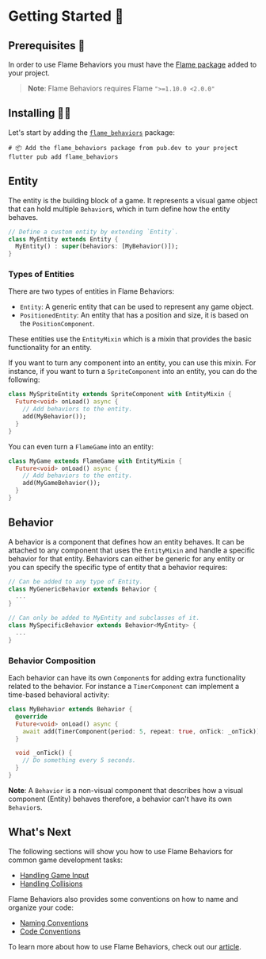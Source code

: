 # Getting Started 🚀

## Prerequisites 📝

In order to use Flame Behaviors you must have the [Flame package][flame_package_link] added to
your project.

> **Note**: Flame Behaviors requires Flame `">=1.10.0 <2.0.0"`


## Installing 🧑‍💻

Let's start by adding the [`flame_behaviors`][flame_behaviors_package_link] package:

```shell
# 📦 Add the flame_behaviors package from pub.dev to your project
flutter pub add flame_behaviors
```


## Entity

The entity is the building block of a game. It represents a visual game object that can hold
multiple `Behavior`s, which in turn define how the entity behaves.

```dart
// Define a custom entity by extending `Entity`.
class MyEntity extends Entity {
  MyEntity() : super(behaviors: [MyBehavior()]);
}
```

### Types of Entities

There are two types of entities in Flame Behaviors:

- `Entity`: A generic entity that can be used to represent any game object.
- `PositionedEntity`: An entity that has a position and size, it is based on the `PositionComponent`.

These entities use the `EntityMixin` which is a mixin that provides the basic functionality
for an entity.

If you want to turn any component into an entity, you can use this mixin. For instance, if you want
to turn a `SpriteComponent` into an entity, you can do the following:

```dart
class MySpriteEntity extends SpriteComponent with EntityMixin {
  Future<void> onLoad() async {
    // Add behaviors to the entity.
    add(MyBehavior());
  }
}
```

You can even turn a `FlameGame` into an entity:

```dart
class MyGame extends FlameGame with EntityMixin {
  Future<void> onLoad() async {
    // Add behaviors to the entity.
    add(MyGameBehavior());
  }
}
```


## Behavior

A behavior is a component that defines how an entity behaves. It can be attached to any component
that uses the `EntityMixin` and handle a specific behavior for that entity. Behaviors can either
be generic for any entity or you can specify the specific type of entity that a behavior requires:

```dart
// Can be added to any type of Entity.
class MyGenericBehavior extends Behavior {
  ...
}

// Can only be added to MyEntity and subclasses of it.
class MySpecificBehavior extends Behavior<MyEntity> {
  ...
}
```


### Behavior Composition

Each behavior can have its own `Component`s for adding extra functionality related to the behavior.
For instance a `TimerComponent` can implement a time-based behavioral activity:

```dart
class MyBehavior extends Behavior {
  @override
  Future<void> onLoad() async {
    await add(TimerComponent(period: 5, repeat: true, onTick: _onTick));
  }

  void _onTick() {
    // Do something every 5 seconds.
  }
}
```

**Note**: A `Behavior` is a non-visual component that describes how a visual component (Entity)
behaves therefore, a behavior can't have its own `Behavior`s.


## What's Next

The following sections will show you how to use Flame Behaviors for common game development tasks:

- [Handling Game Input][input_behaviors_link]
- [Handling Collisions][collision_behaviors_link]

Flame Behaviors also provides some conventions on how to name and organize your code:

- [Naming Conventions][naming_conventions_link]
- [Code Conventions][code_conventions_link]

To learn more about how to use Flame Behaviors, check out our [article][article_link].

[flame_package_link]: https://pub.dev/packages/flame
[flame_behaviors_package_link]: https://pub.dev/packages/flame_behaviors
[article_link]: https://verygood.ventures/blog/build-games-with-flame-behaviors
[input_behaviors_link]: https://github.com/flame-engine/flame/blob/main/doc/bridge_packages/flame_behaviors/event-behaviors.md
[naming_conventions_link]: https://github.com/flame-engine/flame/blob/main/doc/bridge_packages/flame_behaviors/conventions/naming-conventions.md
[code_conventions_link]: https://github.com/flame-engine/flame/blob/main/doc/bridge_packages/flame_behaviors/conventions/coding-conventions.md
[collision_behaviors_link]: https://github.com/flame-engine/flame/blob/main/doc/bridge_packages/flame_behaviors/collision-detection.md

